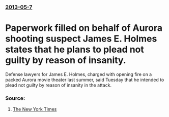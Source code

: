 ### [2013-05-7](/news/2013/05/7/index.md)

# Paperwork filled on behalf of Aurora shooting suspect James E. Holmes states that he plans to plead not guilty by reason of insanity. 

Defense lawyers for James E. Holmes, charged with opening fire on a packed Aurora movie theater last summer, said Tuesday that he intended to plead not guilty by reason of insanity in the attack.


### Source:

1. [The New York Times](http://www.nytimes.com/2013/05/08/us/colorado-massacre-suspect-pursues-insanity-defense.html)
